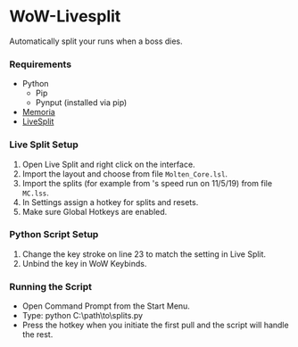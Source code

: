 # WoW-Livesplit
Automatically split your runs when a boss dies.

### Requirements
  * Python
    * Pip
    * Pynput (installed via pip)
  * [Memoria](https://www.curseforge.com/wow/addons/memoria)
  * [LiveSplit](http://livesplit.org/)


### Live Split Setup
  1. Open Live Split and right click on the interface.
  2. Import the layout and choose from file `Molten_Core.lsl`.
  3. Import the splits (for example from <Tempest>'s speed run on 11/5/19) from file `MC.lss`.
  4. In Settings assign a hotkey for splits and resets.
  5. Make sure Global Hotkeys are enabled.
  
### Python Script Setup
  1. Change the key stroke on line 23 to match the setting in Live Split.
  2. Unbind the key in WoW Keybinds.
  
  
### Running the Script
  * Open Command Prompt from the Start Menu.
  * Type: python C:\path\to\splits.py
  * Press the hotkey when you initiate the first pull and the script will handle the rest.
